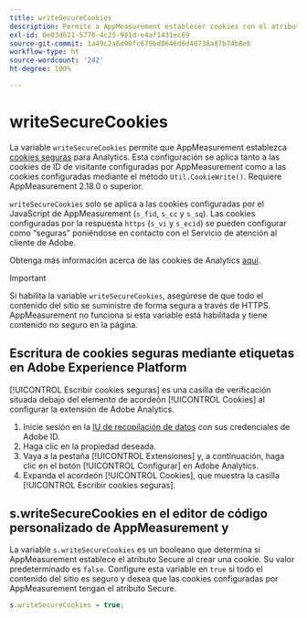 ```yaml
---
title: writeSecureCookies
description: Permite a AppMeasurement establecer cookies con el atributo Secure.
exl-id: 0e03d621-5770-4c25-981d-e4af1431ec69
source-git-commit: 1a49c2a6d90fc670bd0646d6d40738a87b74b8eb
workflow-type: ht
source-wordcount: '242'
ht-degree: 100%

---
```


# writeSecureCookies

La variable `writeSecureCookies` permite que AppMeasurement establezca [cookies seguras](https://en.wikipedia.org/wiki/Secure_cookie) para Analytics. Esta configuración se aplica tanto a las cookies de ID de visitante configuradas por AppMeasurement como a las cookies configuradas mediante el método `Util.CookieWrite()`. Requiere AppMeasurement 2.18.0 o superior.

`writeSecureCookies` solo se aplica a las cookies configuradas por el JavaScript de AppMeasurement (`s_fid`, `s_cc` y `s_sq`). Las cookies configuradas por la respuesta `https` (`s_vi` y `s_ecid`) se pueden configurar como “seguras” poniéndose en contacto con el Servicio de atención al cliente de Adobe.

Obtenga más información acerca de las cookies de Analytics [aquí](https://experienceleague.adobe.com/docs/core-services/interface/administration/ec-cookies/cookies-analytics.html?lang=es).

>[!IMPORTANT]
>
>Si habilita la variable `writeSecureCookies`, asegúrese de que todo el contenido del sitio se suministre de forma segura a través de HTTPS. AppMeasurement no funciona si esta variable está habilitada y tiene contenido no seguro en la página.

## Escritura de cookies seguras mediante etiquetas en Adobe Experience Platform

[!UICONTROL Escribir cookies seguras] es una casilla de verificación situada debajo del elemento de acordeón [!UICONTROL Cookies] al configurar la extensión de Adobe Analytics.

1. Inicie sesión en la [IU de recopilación de datos](https://experience.adobe.com/data-collection) con sus credenciales de Adobe ID.
2. Haga clic en la propiedad deseada.
3. Vaya a la pestaña [!UICONTROL Extensiones] y, a continuación, haga clic en el botón [!UICONTROL Configurar] en Adobe Analytics.
4. Expanda el acordeón [!UICONTROL Cookies], que muestra la casilla [!UICONTROL Escribir cookies seguras].

## s.writeSecureCookies en el editor de código personalizado de AppMeasurement y 

La variable `s.writeSecureCookies` es un booleano que determina si AppMeasurement establece el atributo Secure al crear una cookie. Su valor predeterminado es `false`. Configure esta variable en `true` si todo el contenido del sitio es seguro y desea que las cookies configuradas por AppMeasurement tengan el atributo Secure.

```js
s.writeSecureCookies = true;
```
